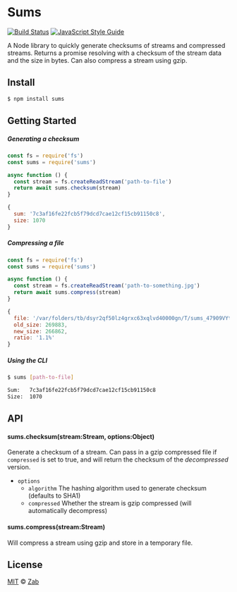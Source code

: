 # Sums

[![Build Status](https://travis-ci.org/zab/sums.svg?branch=master)](https://travis-ci.org/zab/sums)
[![JavaScript Style Guide](https://img.shields.io/badge/code%20style-standard-brightgreen.svg)](http://standardjs.com/)

A Node library to quickly generate checksums of streams and compressed streams. Returns a promise resolving with a checksum of the stream data and the size in bytes. Can also compress a stream using gzip.

## Install

```bash
$ npm install sums
```

## Getting Started

##### Generating a checksum

```javascript
const fs = require('fs')
const sums = require('sums')

async function () {
  const stream = fs.createReadStream('path-to-file')
  return await sums.checksum(stream)
}
```

```javascript
{
  sum: '7c3af16fe22fcb5f79dcd7cae12cf15cb91150c8',
  size: 1070
}
```

##### Compressing a file

```javascript
const fs = require('fs')
const sums = require('sums')

async function () {
  const stream = fs.createReadStream('path-to-something.jpg')
  return await sums.compress(stream)
}
```

```javascript
{
  file: '/var/folders/tb/dsyr2qf50lz4grxc63xqlvd40000gn/T/sums_47909VYt2yM20EE5f.gz',
  old_size: 269883,
  new_size: 266862,
  ratio: '1.1%'
}
```

##### Using the CLI

```bash
$ sums [path-to-file]
```

```bash
Sum:   7c3af16fe22fcb5f79dcd7cae12cf15cb91150c8
Size:  1070
```

## API

#### sums.checksum(stream:Stream, options:Object)

Generate a checksum of a stream. Can pass in a gzip compressed file if `compressed` is set to true, and will return the checksum of the *decompressed* version.

- `options`
  - `algorithm` The hashing algorithm used to generate checksum (defaults to SHA1)
  - `compressed` Whether the stream is gzip compressed (will automatically decompress)

#### sums.compress(stream:Stream)

Will compress a stream using gzip and store in a temporary file.

## License

[MIT](license) © [Zab](https://zab.io)
